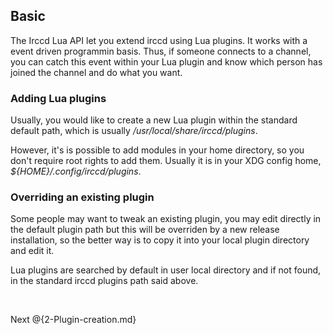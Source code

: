 ## Basic

The Irccd Lua API let you extend irccd using Lua plugins. It works with a event
driven programmin basis. Thus, if someone connects to a channel, you can
catch this event within your Lua plugin and know which person has joined
the channel and do what you want.

### Adding Lua plugins

Usually, you would like to create a new Lua plugin within the standard
default path, which is usually */usr/local/share/irccd/plugins*.

However, it's is possible to add modules in your home directory, so you don't
require root rights to add them. Usually it is in your XDG config home,
*${HOME}/.config/irccd/plugins*.

### Overriding an existing plugin

Some people may want to tweak an existing plugin, you may edit directly
in the default plugin path but this will be overriden by a new release
installation, so the better way is to copy it into your local plugin
directory and edit it.

Lua plugins are searched by default in user local directory and if not
found, in the standard irccd plugins path said above.

<br />

Next @{2-Plugin-creation.md}

<!--- vim: set syntax=mkd: -->
